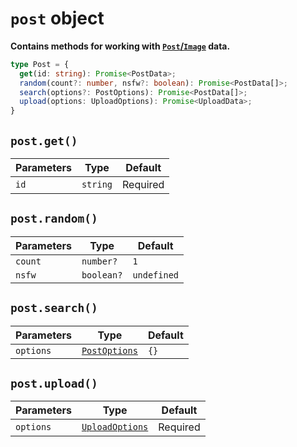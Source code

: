<script setup>
import HrefBadge from '../components/HrefBadge.vue'
</script>

# `post` object
**Contains methods for working with [`Post`/`Image`](https://docs.nekos.moe/structures.html#post-image-data) data.**
```ts
type Post = {
  get(id: string): Promise<PostData>;
  random(count?: number, nsfw?: boolean): Promise<PostData[]>;
  search(options?: PostOptions): Promise<PostData[]>;
  upload(options: UploadOptions): Promise<UploadData>;
}
```

## `post.get()` <Badge type="info" text="async" /> <HrefBadge text="PostData" link="/reference/types/data#postdata" />
| Parameters | Type     | Default  |
| ---------- | -------- | -------- |
| `id`       | `string` | Required |

## `post.random()` <Badge type="info" text="async" /> <HrefBadge text="Array&lt;PostData&gt;" link="/reference/types/data#postdata" />
| Parameters | Type       | Default     |
| ---------- | ---------- | ----------- |
| `count`    | `number?`  | `1`         |
| `nsfw`     | `boolean?` | `undefined` |

## `post.search()` <Badge type="info" text="async" /> <HrefBadge text="Array&lt;PostData&gt;" link="/reference/types/data#postdata" />
| Parameters | Type                                                  | Default |
| ---------- | ----------------------------------------------------- | ------- |
| `options`  | [`PostOptions`](/reference/types/options#postoptions) | `{}`    |

## `post.upload()` <Badge type="info" text="async" /> <HrefBadge text="UploadData" link="/reference/types/data#uploaddata" />
| Parameters | Type                                                      | Default  |
| ---------- | --------------------------------------------------------- | -------- |
| `options`  | [`UploadOptions`](/reference/types/options#uploadoptions) | Required |

